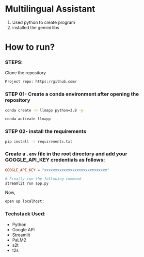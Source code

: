 # Multilingual Assistant

1. Used python to create program
2. installed the gemini libs

# How to run?

### STEPS:

Clone the repository

```bash
Project repo: https://github.com/
```

### STEP 01- Create a conda environment after opening the repository

```bash
conda create -n llmapp python=3.8 -y
```

```bash
conda activate llmapp
```

### STEP 02- install the requirements

```bash
pip install -r requirements.txt
```

### Create a `.env` file in the root directory and add your GOOGLE_API_KEY credentials as follows:

```ini
GOOGLE_API_KEY = "xxxxxxxxxxxxxxxxxxxxxxxxxxxxx"
```

```bash
# Finally run the following command
streamlit run app.py
```

Now,

```bash
open up localhost:
```

### Techstack Used:

- Python
- Google API
- Streamlit
- PaLM2
- s2t
- t2s
